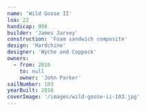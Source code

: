 ```yaml
---
name: 'Wild Goose II'
loa: 22
handicap: 908
builder: 'James Jarvey'
construction: 'Foam sandwich composite'
design: 'Hardchine'
designer: 'Wyche and Coppock'
owners:
  - from: 2016
    to: null
    owner: 'John Parker'
sailNumber: 103
yearBuilt: 2016
coverImage: '/images/wild-goose-ii-103.jpg'
---
```

